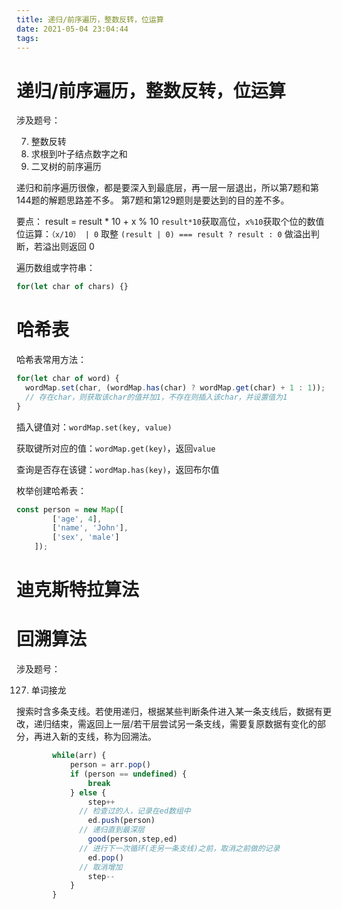```yaml
---
title: 递归/前序遍历，整数反转，位运算
date: 2021-05-04 23:04:44
tags:
---
```

# 递归/前序遍历，整数反转，位运算

涉及题号：

7. 整数反转
129. 求根到叶子结点数字之和
144. 二叉树的前序遍历

递归和前序遍历很像，都是要深入到最底层，再一层一层退出，所以第7题和第144题的解题思路差不多。
第7题和第129题则是要达到的目的差不多。

要点：
result = result * 10 + x % 10
`result*10`获取高位，`x%10`获取个位的数值
位运算：`（x/10） | 0` 取整
`(result | 0) === result ? result : 0` 做溢出判断，若溢出则返回 0


遍历数组或字符串：

```javascript
for(let char of chars) {}
```

# 哈希表

哈希表常用方法：

```javascript
for(let char of word) {
  wordMap.set(char, (wordMap.has(char) ? wordMap.get(char) + 1 : 1));
  // 存在char，则获取该char的值并加1，不存在则插入该char，并设置值为1
}
```

插入键值对：`wordMap.set(key, value)`

获取键所对应的值：`wordMap.get(key)`，返回`value`

查询是否存在该键：`wordMap.has(key)`，返回布尔值

枚举创建哈希表：

```javascript
const person = new Map([
        ['age', 4],
        ['name', 'John'],
        ['sex', 'male']
    ]);
```

# 迪克斯特拉算法

# 回溯算法

涉及题号：

127. 单词接龙

搜索时含多条支线。若使用递归，根据某些判断条件进入某一条支线后，数据有更改，递归结束，需返回上一层/若干层尝试另一条支线，需要复原数据有变化的部分，再进入新的支线，称为回溯法。

```javascript
        while(arr) {
            person = arr.pop()
            if (person == undefined) {
                break
            } else {
                step++
              // 检查过的人，记录在ed数组中
                ed.push(person)
              // 递归直到最深层
                good(person,step,ed)
              // 进行下一次循环(走另一条支线)之前，取消之前做的记录
                ed.pop()
              // 取消增加
                step--
            }
        }
```